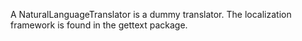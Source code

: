 A NaturalLanguageTranslator is a dummy translator.
The localization framework is found in the gettext package.
